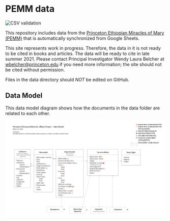 # PEMM data

![CSV validation](https://github.com/Princeton-CDH/pemm-data/workflows/Valid%20CSVs/badge.svg)

This repository includes data from the [Princeton Ethiopian Miracles of Mary (PEMM)](https://cdh.princeton.edu/projects/ethiopian-miracles-mary-project/) that is automatically synchronized from Google Sheets.

This site represents work in progress. Therefore, the data in it is not ready to be cited in books and articles. The data will be ready to cite in late summer 2021.
Please contact Principal Investigator Wendy Laura Belcher at wbelcher@princeton.edu if you need more information; the site should not be cited without permission.

Files in the data directory should *NOT* be edited on GitHub.

## Data Model

This data model diagram shows how the documents in the data folder
are related to each other.

![data model diagram](docs/v0.2_data-model.svg)
